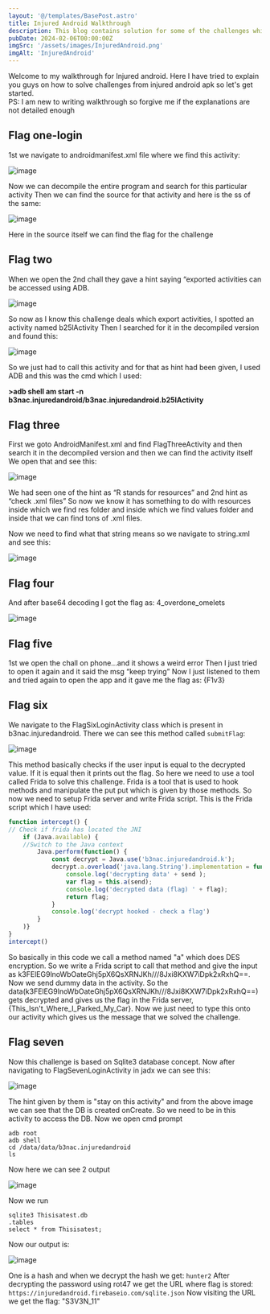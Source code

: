```yaml
---
layout: '@/templates/BasePost.astro'
title: Injured Android Walkthrough
description: This blog contains solution for some of the challenges which I solved from injured android.
pubDate: 2024-02-06T00:00:00Z
imgSrc: '/assets/images/InjuredAndroid.png'
imgAlt: 'InjuredAndroid'
---
```


Welcome to my walkthrough for Injured android. Here I have tried to explain you guys on how to solve challenges from injured android apk so let's get started.<br>
PS: I am new to writing walkthrough so forgive me if the explanations are not detailed enough

## Flag one-login

1st we navigate to androidmanifest.xml file where we find this activity:

![image](https://github.com/Akhil0202/Akhil0202.github.io/assets/66013822/0c170ad8-968b-4e79-af80-188535c5762d)

Now we can decompile the entire program and search for this particular activity
Then we can find the source for that activity and here is the ss of the same:

![image](https://github.com/Akhil0202/Akhil0202.github.io/assets/66013822/427d59b6-2bab-4c8a-8943-42686bc677cd)

Here in the source itself we can find the flag for the challenge

## Flag two

When we open the 2nd chall they gave a hint saying “exported activities can be accessed using ADB.

![image](https://github.com/Akhil0202/Akhil0202.github.io/assets/66013822/29b5b07b-6393-40a0-8e4b-a2327e7f9415)

So now as I know this challenge deals which export activities, I spotted an activity named b25lActivity
Then I searched for it in the decompiled version and found this:

![image](https://github.com/Akhil0202/Akhil0202.github.io/assets/66013822/d53f4176-a588-4ebb-8593-96926c7945dd)

So we just had to call this activity and for that as hint had been given, I used ADB and this was the cmd which I used:

**>adb shell am start -n b3nac.injuredandroid/b3nac.injuredandroid.b25lActivity**

## Flag three

First we goto AndroidManifest.xml and find FlagThreeActivity and then search it in the decompiled version and then we can find the activity itself
We open that and see this:

![image](https://github.com/Akhil0202/Akhil0202.github.io/assets/66013822/fa418a9a-5789-4d73-8388-250a4ba433c3)

We had seen one of the hint as “R stands for resources” and 2nd hint as “check .xml files”
So now we know it has something to do with resources inside which we find res folder and inside which we find values folder and inside that we can find tons of .xml files.

Now we need to find what that string means so we navigate to string.xml and see this:

![image](https://github.com/Akhil0202/Akhil0202.github.io/assets/66013822/663bea44-19bc-4ad1-b46d-85f32c1dc2e7)

## Flag four

And after base64 decoding I got the flag as: 4_overdone_omelets

![image](https://github.com/Akhil0202/Akhil0202.github.io/assets/66013822/425cd5e6-df3d-4361-beb7-e3dcbde7cea1)

## Flag five

1st we open the chall on phone…and it shows a weird error
Then I just tried to open it again and it said the msg “keep trying”
Now I just listened to them and tried again to open the app and it gave me the flag as: {F1v3}

## Flag six

We navigate to the FlagSixLoginActivity class which is present in b3nac.injuredandroid. There we can see this method called ```submitFlag```:

![image](https://github.com/Akhil0202/Akhil0202.github.io/assets/66013822/38a0f477-0632-4dac-9ec2-2080f4142a64)

This method basically checks if the user input is equal to the decrypted value. If it is equal then it prints out the flag. 
So here we need to use a tool called Frida to solve this challenge. Frida is a tool that is used to hook methods and manipulate the put put which is given by those methods.
So now we need to setup Frida server and write Frida script.
This is the Frida script which I have used:
```javascript
function intercept() {
// Check if frida has located the JNI
    if (Java.available) {
    //Switch to the Java context
        Java.perform(function() {
            const decrypt = Java.use('b3nac.injuredandroid.k');
            decrypt.a.overload('java.lang.String').implementation = function (send) {
                console.log('decrypting data' + send );
                var flag = this.a(send);
                console.log('decrypted data (flag) ' + flag);
                return flag;
            }   
            console.log('decrypt hooked - check a flag')
        }
    )}
}
intercept()
```
So basically in this code we call a method named "a" which does DES encryption. So we write a Frida script to call that method and give the input as k3FElEG9lnoWbOateGhj5pX6QsXRNJKh///8Jxi8KXW7iDpk2xRxhQ==. Now we send dummy data in the activity. So the data(k3FElEG9lnoWbOateGhj5pX6QsXRNJKh///8Jxi8KXW7iDpk2xRxhQ==) gets decrypted and gives us the flag in the Frida server, {This_Isn't_Where_I_Parked_My_Car}. Now we just need to type this onto our activity which gives us the message that we solved the challenge.

## Flag seven

Now this challenge is based on Sqlite3 database concept. Now after navigating to FlagSevenLoginActivity in jadx we can see this:

![image](https://github.com/Akhil0202/Akhil0202.github.io/assets/66013822/1977dee4-daec-4a2d-afd7-479d106956b9)

The hint given by them is "stay on this activity" and from the above image we can see that the DB is created onCreate. So we need to be in this activity to access the DB. 
Now we open cmd prompt
```
adb root
adb shell
cd /data/data/b3nac.injuredandroid
ls
```
Now here we can see 2 output

![image](https://github.com/Akhil0202/Akhil0202.github.io/assets/66013822/2ef898ef-9a29-4e23-98a6-ef661fb67777)

Now we run 
```
sqlite3 Thisisatest.db
.tables
select * from Thisisatest;
```

Now our output is:

![image](https://github.com/Akhil0202/Akhil0202.github.io/assets/66013822/662b7cf7-b15b-4112-a2fc-a69d18190a23)

One is a hash and when we decrypt the hash we get: ```hunter2```
After decrypting the password using rot47 we get the URL where flag is stored: ```https://injuredandroid.firebaseio.com/sqlite.json```
Now visiting the URL we get the flag: "S3V3N_11"
